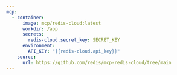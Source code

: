 ```yaml
---
mcp:
  - container:
      image: mcp/redis-cloud:latest
      workdir: /app
      secrets:
        redis-cloud.secret_key: SECRET_KEY
      environment:
        API_KEY: "{{redis-cloud.api_key}}"
    source:
      url: https://github.com/redis/mcp-redis-cloud/tree/main
---
```

